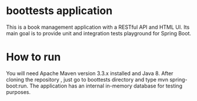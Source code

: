 # boottests application
This is a book management application with a RESTful API and HTML UI. Its main goal is to provide unit and integration tests playground for Spring Boot.

# How to run
You will need Apache Maven version 3.3.x installed and Java 8. After cloning the repository , just go to boottests directory and type mvn spring-boot:run.
The application has an internal in-memory database for testing purposes. 
